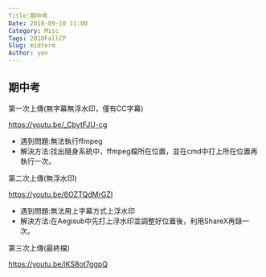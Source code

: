 ```yaml
---
Title:期中考
Date: 2018-09-10 11:00
Category: Misc
Tags: 2018FallCP
Slug: midterm
Author: yen
---
```

<h2>期中考</h2>
<p>第一次上傳(無字幕無浮水印，僅有CC字幕)</p>
<p><a href="https://youtu.be/_CbytFJU-cg">https://youtu.be/_CbytFJU-cg</a>&nbsp;</p>
<ul>
<li>遇到問題:無法執行ffmpeg</li>
<li>解決方法:找出隨身系統中，ffmpeg檔所在位置，並在cmd中打上所在位置再執行一次。</li>
</ul>
<p>第二次上傳(無浮水印)</p>
<p><a href="https://youtu.be/6OZTQdMrGZI">https://youtu.be/6OZTQdMrGZI</a>&nbsp;</p>
<ul>
<li>遇到問題:無法用上字幕方式上浮水印</li>
<li>解決方法:在Aegisub中先打上浮水印並調整好位置後，利用ShareX再錄一次。</li>
</ul>
<p>第三次上傳(最終檔)</p>
<p><a href="https://youtu.be/lKS8ot7ggpQ">https://youtu.be/lKS8ot7ggpQ</a></p>
